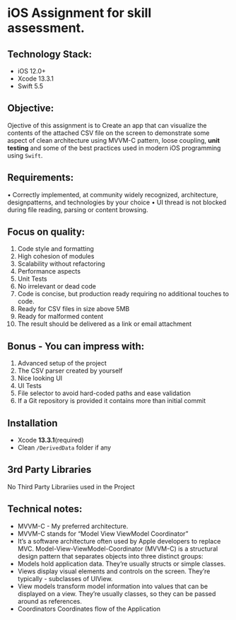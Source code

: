 # iOS Assignment for skill assessment.

## Technology Stack:
* iOS 12.0+
* Xcode 13.3.1
* Swift 5.5

## Objective:
Ojective of this assignment is to Create an app that can visualize the contents of the attached CSV file on the screen to demonstrate some aspect of clean architecture using  MVVM-C pattern, loose coupling, **unit testing** and some of the best practices used in modern iOS programming using `Swift`.

## Requirements:
• Correctly implemented, at community widely recognized, architecture, designpatterns, and technologies by your choice
• UI thread is not blocked during file reading, parsing or content browsing.

## Focus on quality:
1. Code style and formatting
2. High cohesion of modules
3. Scalability without refactoring
4. Performance aspects
5. Unit Tests
6. No irrelevant or dead code
7. Code is concise, but production ready requiring no additional touches to code.
8. Ready for CSV files in size above 5MB
9. Ready for malformed content
10. The result should be delivered as a link or email attachment

## Bonus - You can impress with:
1. Advanced setup of the project
2. The CSV parser created by yourself
3. Nice looking UI
4. UI Tests
5. File selector to avoid hard-coded paths and ease validation
6. If a Git repository is provided it contains more than initial commit


## Installation

- Xcode **13.3.1**(required)
- Clean `/DerivedData` folder if any

## 3rd Party Libraries
No Third Party Librariies used in the  Project 

## Technical notes:
- MVVM-C - My preferred architecture.
- MVVM-C stands for “Model View ViewModel Coordinator”
- It’s a software architecture often used by Apple developers to replace MVC. Model-View-ViewModel-Coordinator (MVVM-C)  is a structural design pattern that separates objects into three distinct groups:
- Models hold application data. They’re usually structs or simple classes.
- Views display visual elements and controls on the screen. They’re typically - subclasses of UIView.
- View models transform model information into values that can be displayed on a view. They’re usually classes, so they can be passed around as references.
- Coordinators Coordinates flow of the Application
